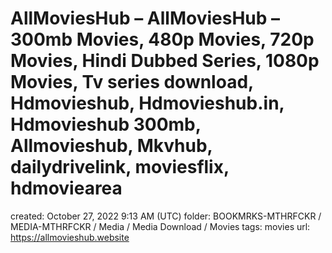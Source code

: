 # AllMoviesHub – AllMoviesHub – 300mb Movies, 480p Movies, 720p Movies, Hindi Dubbed Series, 1080p Movies, Tv series download, Hdmovieshub, Hdmovieshub.in, Hdmovieshub 300mb, Allmovieshub, Mkvhub, dailydrivelink, moviesflix, hdmoviearea

created: October 27, 2022 9:13 AM (UTC)
folder: BOOKMRKS-MTHRFCKR / MEDIA-MTHRFCKR / Media / Media Download / Movies
tags: movies
url: https://allmovieshub.website